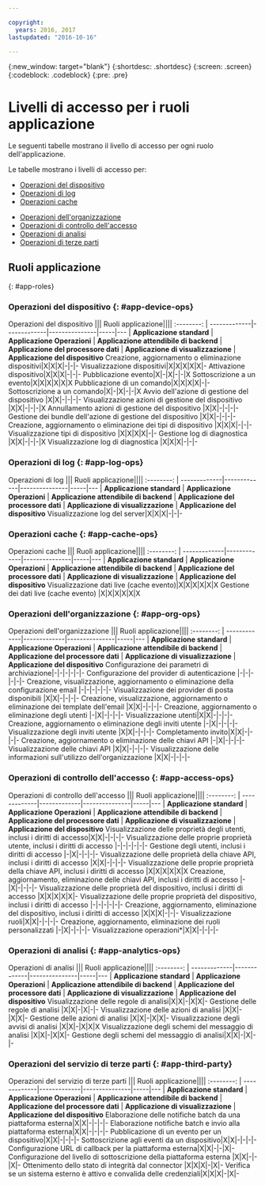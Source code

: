 ```yaml
---

copyright:
  years: 2016, 2017
lastupdated: "2016-10-16"

---
```


{:new_window: target="blank"}
{:shortdesc: .shortdesc}
{:screen: .screen}
{:codeblock: .codeblock}
{:pre: .pre}

# Livelli di accesso per i ruoli applicazione

Le seguenti tabelle mostrano il livello di accesso per ogni ruolo dell'applicazione.

Le tabelle mostrano i livelli di accesso per:
- [Operazioni del dispositivo](#app-device-ops)
- [Operazioni di log](#app-log-ops)
- [Operazioni cache](#app-cache-ops)
<!-- [Historian Operations](#app-historian) -->
- [Operazioni dell'organizzazione](#app-org-ops)
- [Operazioni di controllo dell'accesso](#app-access-ops)
- [Operazioni di analisi](#app-analytics-ops)
- [Operazioni di terze parti](#app-third-party)  
<!-- - [Risk Management Operations](#app-risk-mgt) -->

## Ruoli applicazione
{: #app-roles}

### Operazioni del dispositivo {: #app-device-ops}

Operazioni del dispositivo ||| Ruoli applicazione||||
:--------: | -------------|-------------|---------------|-----|---
           | **Applicazione standard** | **Applicazione Operazioni** | **Applicazione attendibile di backend** | **Applicazione del processore dati** | **Applicazione di visualizzazione** | **Applicazione del dispositivo**
Creazione, aggiornamento o eliminazione dispositivi|X|X|X|-|-|-
Visualizzazione dispositivi|X|X|X|X|X|-
Attivazione dispositivo|X|X|X|-|-|-
Pubblicazione evento|X|-|X|-|-|X
Sottoscrizione a un evento|X|X|X|X|X|X
Pubblicazione di un comando|X|X|X|X|-|-
Sottoscrizione a un comando|X|-|X|-|-|X
Avvio dell'azione di gestione del dispositivo |X|X|-|-|-|-
Visualizzazione azioni di gestione del dispositivo |X|X|-|-|-|X
Annullamento azioni di gestione del dispositivo |X|X|-|-|-|-
Gestione dei bundle dell'azione di gestione del dispositivo |X|X|-|-|-|-
Creazione, aggiornamento o eliminazione dei tipi di dispositivo |X|X|X|-|-|-
Visualizzazione tipi di dispositivo |X|X|X|X|-|-
Gestione log di diagnostica |X|X|-|-|-|X
Visualizzazione log di diagnostica |X|X|X|-|-|-

### Operazioni di log {: #app-log-ops}

Operazioni di log ||| Ruoli applicazione||||
:--------: | -------------|-------------|---------------|-----|---
           | **Applicazione standard** | **Applicazione Operazioni** | **Applicazione attendibile di backend** | **Applicazione del processore dati** | **Applicazione di visualizzazione** | **Applicazione del dispositivo**
Visualizzazione log del server|X|X|X|-|-|-

### Operazioni cache {: #app-cache-ops}

Operazioni cache ||| Ruoli applicazione||||
:--------: | -------------|-------------|---------------|-----|---
           | **Applicazione standard** | **Applicazione Operazioni** | **Applicazione attendibile di backend** | **Applicazione del processore dati** | **Applicazione di visualizzazione** | **Applicazione del dispositivo**
Visualizzazione dati live (cache evento)|X|X|X|X|X|X
Gestione dei dati live (cache evento) |X|X|X|X|X|X

### Operazioni dell'organizzazione {: #app-org-ops}

Operazioni dell'organizzazione ||| Ruoli applicazione||||
:--------: | -------------|-------------|---------------|-----|---
           | **Applicazione standard** | **Applicazione Operazioni** | **Applicazione attendibile di backend** | **Applicazione del processore dati** | **Applicazione di visualizzazione** | **Applicazione del dispositivo**
Configurazione dei parametri di archiviazione|-|-|-|-|-|-
Configurazione del provider di autenticazione |-|-|-|-|-|-
Creazione, visualizzazione, aggiornamento o eliminazione della configurazione email |-|-|-|-|-|-
Visualizzazione dei provider di posta disponibili |X|X|-|-|-|-
Creazione, visualizzazione, aggiornamento o eliminazione dei template dell'email |X|X|-|-|-|-
Creazione, aggiornamento o eliminazione degli utenti |-|X|-|-|-|-
Visualizzazione utenti|X|X|-|-|-|-
Creazione, aggiornamento o eliminazione degli inviti utente |-|X|-|-|-|-
Visualizzazione degli inviti utente |X|X|-|-|-|-
Completamento invito|X|X|-|-|-|-
Creazione, aggiornamento o eliminazione delle chiavi API |-|X|-|-|-|-
Visualizzazione delle chiavi API |X|X|-|-|-|-
Visualizzazione delle informazioni sull'utilizzo dell'organizzazione |X|X|-|-|-|-

### Operazioni di controllo dell'accesso {: #app-access-ops}

Operazioni di controllo dell'accesso ||| Ruoli applicazione||||
:--------: | -------------|-------------|---------------|-----|---
           | **Applicazione standard** | **Applicazione Operazioni** | **Applicazione attendibile di backend** | **Applicazione del processore dati** | **Applicazione di visualizzazione** | **Applicazione del dispositivo**
Visualizzazione delle proprietà degli utenti, inclusi i diritti di accesso|X|X|-|-|-|-
Visualizzazione delle proprie proprietà utente, inclusi i diritti di accesso |-|-|-|-|-|-
Gestione degli utenti, inclusi i diritti di accesso |-|X|-|-|-|-
Visualizzazione delle proprietà della chiave API, inclusi i diritti di accesso |X|X|-|-|-|-
Visualizzazione delle proprie proprietà della chiave API, inclusi i diritti di accesso |X|X|X|X|X|X
Creazione, aggiornamento, eliminazione delle chiavi API, inclusi i diritti di accesso |-|X|-|-|-|-
Visualizzazione delle proprietà del dispositivo, inclusi i diritti di accesso |X|X|X|X|X|-
Visualizzazione delle proprie proprietà del dispositivo, inclusi i diritti di accesso |-|-|-|-|-|-
Creazione, aggiornamento, eliminazione del dispositivo, inclusi i diritti di accesso |X|X|X|-|-|-
Visualizzazione ruoli|X|X|-|-|-|-
Creazione, aggiornamento, eliminazione dei ruoli personalizzati |-|X|-|-|-|-
Visualizzazione operazioni*|X|X|-|-|-|-

### Operazioni di analisi {: #app-analytics-ops}

Operazioni di analisi ||| Ruoli applicazione||||
:--------: | -------------|-------------|---------------|-----|---
           | **Applicazione standard** | **Applicazione Operazioni** | **Applicazione attendibile di backend** | **Applicazione del processore dati** | **Applicazione di visualizzazione** | **Applicazione del dispositivo**
Visualizzazione delle regole di analisi|X|X|-|X|X|-
Gestione delle regole di analisi |X|X|-|X|-|-
Visualizzazione delle azioni di analisi |X|X|-|X|X|-
Gestione delle azioni di analisi |X|X|-|X|X|-
Visualizzazione degli avvisi di analisi |X|X|-|X|X|X
Visualizzazione degli schemi del messaggio di analisi |X|X|-|X|X|-
Gestione degli schemi del messaggio di analisi|X|X|-|X|-|-

### Operazioni del servizio di terze parti {: #app-third-party}

Operazioni del servizio di terze parti ||| Ruoli applicazione||||
:--------: | -------------|-------------|---------------|-----|---
           | **Applicazione standard** | **Applicazione Operazioni** | **Applicazione attendibile di backend** | **Applicazione del processore dati** | **Applicazione di visualizzazione** | **Applicazione del dispositivo**
Elaborazione delle notifiche batch da una piattaforma esterna|X|X|-|-|-|-
Elaborazione notifiche batch e invio alla piattaforma esterna|X|X|-|-|-|-
Pubblicazione di un evento per un dispositivo|X|X|-|-|-|-
Sottoscrizione agli eventi da un dispositivo|X|X|-|-|-|-
Configurazione URL di callback per la piattaforma esterna|X|X|-|-|X|-
Configurazione del livello di sottoscrizione della piattaforma esterna |X|X|-|-|X|-
Ottenimento dello stato di integrità dal connector |X|X|X|-|X|-
Verifica se un sistema esterno è attivo e convalida delle credenziali|X|X|X|-|X|-
